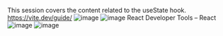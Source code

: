 This session covers the content related to the useState hook.
https://vite.dev/guide/ 
![image](https://github.com/user-attachments/assets/1eb037a5-8798-4777-953a-278b0c1f6fce)
![image](https://github.com/user-attachments/assets/7cb4f2e9-16f2-407c-a600-aa53d33ff660)
React Developer Tools – React
![image](https://github.com/user-attachments/assets/163f8340-aee9-4418-bb24-2c265e3ae419)
![image](https://github.com/user-attachments/assets/cc6b7156-991d-4c3e-8f49-f86e9db53030)

